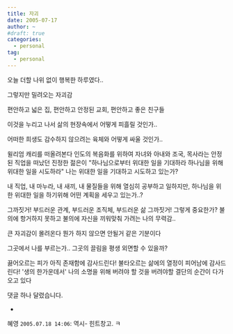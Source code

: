 ```yaml
---
title: 자괴
date: 2005-07-17
author: ~
#draft: true
categories:
  - personal
tag:
  - personal
---
```




오늘 더할 나위 없이 행복한 하루였다..

그렇지만 밀려오는 자괴감

편안하고 넓은 집,
편안하고 안정된 교회,
편안하고 좋은 친구들

이것을 누리고 나서 삶의 현장속에서 어떻게 피흘릴 것인가..

어떠한 희생도 감수하지 않으려는 육체와 어떻게 싸울 것인가..

윌리엄 캐리를 떠올려본다
인도의 복음화를 위하여 자녀와 아내와 조국, 목사라는 안정된 직업을 떠났던 진정한 젊은이
"하나님으로부터 위대한 일을 기대하라
하나님을 위해 위대한 일을 시도하라"
나는 위대한 일을 기대하고 시도하고 있는가?

내 직업, 내 마누라, 내 새끼, 내 물질들을 위해 열심히 공부하고 일하지만,
하나님을 위한 위대한 일을 하기위해 어떤 계획을 세우고 있는가..?

그까짓거! 부드러운 관계, 부드러운 조직체, 부드러운 삶
그까짓거! 그렇게 중요한가? 불의에 항거하지 못하고 불의에 자신을 끼워맞춰 가려는 나의 무력감..

큰 자괴감이 몰려온다
뭔가 하지 않으면 안될거 같은 기분이다

그곳에서 나를 부르는가..
그곳의 끌림을 평생 외면할 수 있을까? 

끓어오르는 피가 아직 존재함에 감사드린다!
불타오르는 삶에의 열정이 피어남에 감사드린다!
'생의 한가운데서'
나의 소명을 위해 버려야 할 것을 버려야할 결단의 순간이 다가오고 있다


 댓글 하나 달렸습니다.

- 
 혜영 `2005.07.18 14:06`: 
역시- 힌트창고. ㅋ




